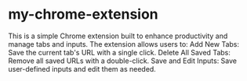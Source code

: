 # my-chrome-extension
This is a simple Chrome extension built to enhance productivity and manage tabs and inputs. 
The extension allows users to: 
Add New Tabs: Save the current tab's URL with a single click. 
Delete All Saved Tabs: Remove all saved URLs with a double-click. 
Save and Edit Inputs: Save user-defined inputs and edit them as needed.
